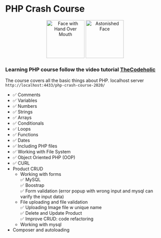 # PHP Crash Course

<div align="center">
<img src="https://user-images.githubusercontent.com/74038190/216124356-9c152f5b-554d-400c-a2f3-84f0f0b9a627.png" alt="Face with Hand Over Mouth" width="120" />
<img src="https://user-images.githubusercontent.com/74038190/216124372-27597c2f-74d4-4cef-993c-b27cab2ddc7f.png" alt="Astonished Face" width="120" />
</div>

### Learning PHP course follow the video tutorial [TheCodeholic](https://www.youtube.com/watch?v=2eebptXfEvw&t=907s&ab_channel=TraversyMedia)

The course covers all the basic things about PHP.
localhost server `http://localhost:4433/php-crash-course-2020/`

- ✅ Comments
- ✅ Variables
- ✅ Numbers
- ✅ Strings
- ✅ Arrays
- ✅ Conditionals
- ✅ Loops
- ✅ Functions
- ✅ Dates
- ✅ Including PHP files
- ✅ Working with File System
- ✅ Object Oriented PHP (OOP)
- ✅ CURL
- Product CRUD
  - Working with forms <br>
    ✅ MySQL <br>
    ✅ Boostrap <br>
    ✅ Form validation (error popup with wrong input and mysql can varify the input data) <br>
  - File uploading and file validation <br>
    ✅ Uploading Image file w unique name<br>
    ✅ Delete and Update Product <br>
    ✅ Improve CRUD: code refactoring <br>
  - Working with mysql
- Composer and autoloading
